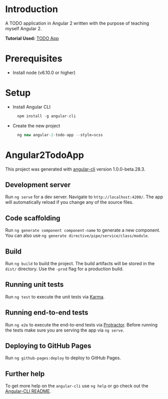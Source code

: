 # Introduction

  A TODO application in Angular 2 written with the purpose of teaching myself Angular 2.

  **Tutorial Used:** [TODO App](http://adrianmejia.com/blog/2016/10/01/Angular-2-Tutorial-Create-a-CRUD-App-with-Angular-CLI-and-TypeScript/)

# Prerequisites

* Install node (v6.10.0 or higher)


# Setup

* Install Angular CLI

  ```javascript
    npm install -g angular-cli
  ```

* Create the new project

  ```javascript
    ng new angular-2-todo-app --style=scss
  ```

# Angular2TodoApp

This project was generated with [angular-cli](https://github.com/angular/angular-cli) version 1.0.0-beta.28.3.

## Development server
Run `ng serve` for a dev server. Navigate to `http://localhost:4200/`. The app will automatically reload if you change any of the source files.

## Code scaffolding

Run `ng generate component component-name` to generate a new component. You can also use `ng generate directive/pipe/service/class/module`.

## Build

Run `ng build` to build the project. The build artifacts will be stored in the `dist/` directory. Use the `-prod` flag for a production build.

## Running unit tests

Run `ng test` to execute the unit tests via [Karma](https://karma-runner.github.io).

## Running end-to-end tests

Run `ng e2e` to execute the end-to-end tests via [Protractor](http://www.protractortest.org/).
Before running the tests make sure you are serving the app via `ng serve`.

## Deploying to GitHub Pages

Run `ng github-pages:deploy` to deploy to GitHub Pages.

## Further help

To get more help on the `angular-cli` use `ng help` or go check out the [Angular-CLI README](https://github.com/angular/angular-cli/blob/master/README.md).
